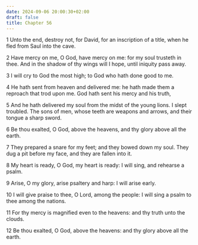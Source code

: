```yaml
---
date: 2024-09-06 20:00:30+02:00
draft: false
title: Chapter 56
---
```




1 Unto the end, destroy not, for David, for an inscription of a title, when he fled from Saul into the cave.

2 Have mercy on me, O God, have mercy on me: for my soul trusteth in thee. And in the shadow of thy wings will I hope, until iniquity pass away.

3 I will cry to God the most high; to God who hath done good to me.

4 He hath sent from heaven and delivered me: he hath made them a reproach that trod upon me. God hath sent his mercy and his truth,

5 And he hath delivered my soul from the midst of the young lions. I slept troubled. The sons of men, whose teeth are weapons and arrows, and their tongue a sharp sword.

6 Be thou exalted, O God, above the heavens, and thy glory above all the earth.

7 They prepared a snare for my feet; and they bowed down my soul. They dug a pit before my face, and they are fallen into it.

8 My heart is ready, O God, my heart is ready: I will sing, and rehearse a psalm.

9 Arise, O my glory, arise psaltery and harp: I will arise early.

10 I will give praise to thee, O Lord, among the people: I will sing a psalm to thee among the nations.

11 For thy mercy is magnified even to the heavens: and thy truth unto the clouds.

12 Be thou exalted, O God, above the heavens: and thy glory above all the earth.

